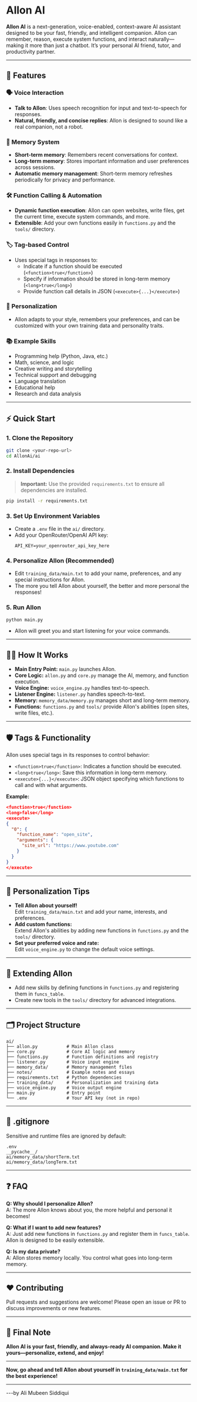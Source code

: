 # Allon AI

**Allon AI** is a next-generation, voice-enabled, context-aware AI assistant designed to be your fast, friendly, and intelligent companion. Allon can remember, reason, execute system functions, and interact naturally—making it more than just a chatbot. It’s your personal AI friend, tutor, and productivity partner.

---

## 🚀 Features

### 🗣️ Voice Interaction
- **Talk to Allon**: Uses speech recognition for input and text-to-speech for responses.
- **Natural, friendly, and concise replies**: Allon is designed to sound like a real companion, not a robot.

### 🧠 Memory System
- **Short-term memory**: Remembers recent conversations for context.
- **Long-term memory**: Stores important information and user preferences across sessions.
- **Automatic memory management**: Short-term memory refreshes periodically for privacy and performance.

### 🛠️ Function Calling & Automation
- **Dynamic function execution**: Allon can open websites, write files, get the current time, execute system commands, and more.
- **Extensible**: Add your own functions easily in `functions.py` and the `tools/` directory.

### 🏷️ Tag-based Control
- Uses special tags in responses to:
  - Indicate if a function should be executed (`<function>true</function>`)
  - Specify if information should be stored in long-term memory (`<long>true</long>`)
  - Provide function call details in JSON (`<execute>{...}</execute>`)

### 🧩 Personalization
- Allon adapts to your style, remembers your preferences, and can be customized with your own training data and personality traits.

### 📚 Example Skills
- Programming help (Python, Java, etc.)
- Math, science, and logic
- Creative writing and storytelling
- Technical support and debugging
- Language translation
- Educational help
- Research and data analysis

---

## ⚡ Quick Start

### 1. **Clone the Repository**
```bash
git clone <your-repo-url>
cd AllonAi/ai
```

### 2. **Install Dependencies**
> **Important:** Use the provided `requirements.txt` to ensure all dependencies are installed.
```bash
pip install -r requirements.txt
```

### 3. **Set Up Environment Variables**
- Create a `.env` file in the `ai/` directory.
- Add your OpenRouter/OpenAI API key:
  ```
  API_KEY=your_openrouter_api_key_here
  ```

### 4. **Personalize Allon (Recommended)**
- Edit `training_data/main.txt` to add your name, preferences, and any special instructions for Allon.
- The more you tell Allon about yourself, the better and more personal the responses!

### 5. **Run Allon**
```bash
python main.py
```
- Allon will greet you and start listening for your voice commands.

---

## 🧑‍💻 How It Works

- **Main Entry Point:** `main.py` launches Allon.
- **Core Logic:** `allon.py` and `core.py` manage the AI, memory, and function execution.
- **Voice Engine:** `voice_engine.py` handles text-to-speech.
- **Listener Engine:** `listener.py` handles speech-to-text.
- **Memory:** `memory_data/memory.py` manages short and long-term memory.
- **Functions:** `functions.py` and `tools/` provide Allon's abilities (open sites, write files, etc.).

---

## 🛡️ Tags & Functionality

Allon uses special tags in its responses to control behavior:

- `<function>true</function>`: Indicates a function should be executed.
- `<long>true</long>`: Save this information in long-term memory.
- `<execute>{...}</execute>`: JSON object specifying which functions to call and with what arguments.

**Example:**
```json
<function>true</function>
<long>false</long>
<execute>
{
  "0": {
    "function_name": "open_site",
    "arguments": {
      "site_url": "https://www.youtube.com"
    }
  }
}
</execute>
```

---

## 📝 Personalization Tips

- **Tell Allon about yourself!**  
  Edit `training_data/main.txt` and add your name, interests, and preferences.
- **Add custom functions:**  
  Extend Allon's abilities by adding new functions in `functions.py` and the `tools/` directory.
- **Set your preferred voice and rate:**  
  Edit `voice_engine.py` to change the default voice settings.

---

## 🧩 Extending Allon

- Add new skills by defining functions in `functions.py` and registering them in `funcs_table`.
- Create new tools in the `tools/` directory for advanced integrations.

---

## 🗂️ Project Structure

```
ai/
├── allon.py           # Main Allon class
├── core.py            # Core AI logic and memory
├── functions.py       # Function definitions and registry
├── listener.py        # Voice input engine
├── memory_data/       # Memory management files
├── notes/             # Example notes and essays
├── requirements.txt   # Python dependencies
├── training_data/     # Personalization and training data
├── voice_engine.py    # Voice output engine
├── main.py            # Entry point
└── .env               # Your API key (not in repo)
```

---

## 🛑 .gitignore

Sensitive and runtime files are ignored by default:
```
.env
__pycache__/
ai/memory_data/shortTerm.txt
ai/memory_data/longTerm.txt
```

---

## ❓ FAQ

**Q: Why should I personalize Allon?**  
A: The more Allon knows about you, the more helpful and personal it becomes!

**Q: What if I want to add new features?**  
A: Just add new functions in `functions.py` and register them in `funcs_table`. Allon is designed to be easily extensible.

**Q: Is my data private?**  
A: Allon stores memory locally. You control what goes into long-term memory.

---

## ❤️ Contributing

Pull requests and suggestions are welcome! Please open an issue or PR to discuss improvements or new features.

---

## 📢 Final Note

**Allon AI is your fast, friendly, and always-ready AI companion. Make it yours—personalize, extend, and enjoy!**

---

**Now, go ahead and tell Allon about yourself in `training_data/main.txt` for the best experience!**

---
 

 ---by Ali Mubeen Siddiqui